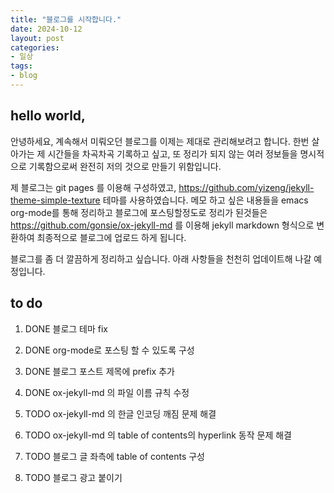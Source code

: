 ```yaml
---
title: "블로그를 시작합니다."
date: 2024-10-12
layout: post
categories: 
- 일상
tags: 
- blog
---
```




<a id="org82d6a28"></a>

## hello world,

안녕하세요, 계속해서 미뤄오던 블로그를 이제는 제대로 관리해보려고 합니다. 한번 살아가는 제 시간들을 차곡차곡 기록하고 싶고, 또 정리가 되지 않는 여러 정보들을 명시적으로 기록함으로써 완전히 저의 것으로 만들기 위함입니다.

제 블로그는 git pages 를 이용해 구성하였고, <https://github.com/yizeng/jekyll-theme-simple-texture> 테마를 사용하였습니다. 메모 하고 싶은 내용들을 emacs org-mode를 통해 정리하고 블로그에 포스팅할정도로 정리가 된것들은 <https://github.com/gonsie/ox-jekyll-md> 를 이용해 jekyll markdown 형식으로 변환하여 최종적으로 블로그에 업로드 하게 됩니다.

블로그를 좀 더 깔끔하게 정리하고 싶습니다. 아래 사항들을 천천히 업데이트해 나갈 예정입니다.


<a id="org0c35bc3"></a>

## to do

1.  DONE 블로그 테마 fix

2.  DONE org-mode로 포스팅 할 수 있도록 구성

3.  DONE 블로그 포스트 제목에 prefix 추가

4.  DONE ox-jekyll-md 의 파일 이름 규칙 수정

5.  TODO ox-jekyll-md 의 한글 인코딩 깨짐 문제 해결

6.  TODO ox-jekyll-md 의 table of contents의 hyperlink 동작 문제 해결

7.  TODO 블로그 글 좌측에 table of contents 구성

8.  TODO 블로그 광고 붙이기
